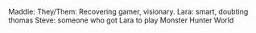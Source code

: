 Maddie: They/Them: Recovering gamer, visionary.
Lara: smart, doubting thomas
Steve: someone who got Lara to play Monster Hunter World